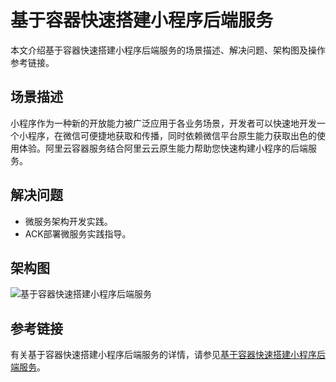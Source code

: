 # 基于容器快速搭建小程序后端服务

本文介绍基于容器快速搭建小程序后端服务的场景描述、解决问题、架构图及操作参考链接。

## 场景描述

小程序作为一种新的开放能力被广泛应用于各业务场景，开发者可以快速地开发一个小程序，在微信可便捷地获取和传播，同时依赖微信平台原生能力获取出色的使用体验。阿里云容器服务结合阿里云云原生能力帮助您快速构建小程序的后端服务。

## 解决问题

-   微服务架构开发实践。
-   ACK部署微服务实践指导。

## 架构图

![基于容器快速搭建小程序后端服务](https://static-aliyun-doc.oss-accelerate.aliyuncs.com/assets/img/zh-CN/9381491261/p277410.png)

## 参考链接

有关基于容器快速搭建小程序后端服务的详情，请参见[基于容器快速搭建小程序后端服务](https://bp.aliyun.com/detail/32)。

